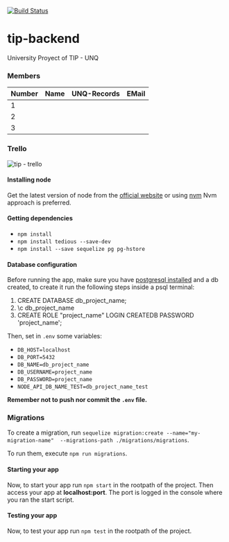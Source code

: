 [![Build Status](https://travis-ci.org/pasqualegabriel/tip-backend.svg?branch=master)](https://travis-ci.org/pasqualegabriel/tip-backend)

# tip-backend

University Proyect of TIP - UNQ

### Members

Number |       Name              | UNQ-Records |    EMail
-------|-------------------------|-------------|------------------------
  1    |                         |             | 
  2    |                         |             | 
  3    |                         |             | 

### Trello
![tip - trello](https://trello.com)

#### Installing node
Get the latest version of node from the [official website](https://nodejs.org/) or using [nvm](https://github.com/creationix/nvm)
Nvm approach is preferred.

#### Getting dependencies
- ```npm install```
- ```npm install tedious --save-dev```
- ```npm install --save sequelize pg pg-hstore```

#### Database configuration
Before running the app, make sure you have [postgresql installed](https://www.digitalocean.com/community/tutorials/how-to-install-and-use-postgresql-on-ubuntu-14-04) and a db created, to create it run the following steps inside a psql terminal:
1. CREATE DATABASE db_project_name;
2. \c db_project_name
3. CREATE ROLE "project_name" LOGIN CREATEDB PASSWORD 'project_name';

Then, set in `.env` some variables:
- `DB_HOST=localhost`
- `DB_PORT=5432`
- `DB_NAME=db_project_name`
- `DB_USERNAME=project_name`
- `DB_PASSWORD=project_name`
- `NODE_API_DB_NAME_TEST=db_project_name_test`

**Remember not to push nor commit the `.env` file.**

### Migrations

To create a migration, run `sequelize migration:create --name="my-migration-name"  --migrations-path ./migrations/migrations`.

To run them, execute `npm run migrations`.

#### Starting your app
Now, to start your app run ```npm start``` in the rootpath of the project. Then access your app at **localhost:port**. The port is logged in the console where you ran the start script.

#### Testing your app
Now, to test your app run ```npm test``` in the rootpath of the project.
